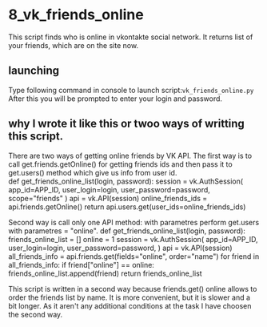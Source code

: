 # 8_vk_friends_online
This script finds who is online in vkontakte social network. It returns list of your friends, which are on the site now.
## launching
Type following command in console to launch script:`vk_friends_online.py`  
After this you will be prompted to enter your login and password.
## why I wrote it like this or twoo ways of writting this script.
There are two ways of getting online friends by VK API. The first way is to call get.friends.getOnline() for getting friends ids and then pass it to get.users() method which give us info from user id.    
   def get_friends_online_list(login, password):
    session = vk.AuthSession(
        app_id=APP_ID,
        user_login=login,
        user_password=password,
        scope="friends"
    )
    api = vk.API(session)
    online_friends_ids = api.friends.getOnline()
    return api.users.get(user_ids=online_friends_ids)

Second way is call only one API method:  with parametres perform get.users with parametres = "online".
      def get_friends_online_list(login, password):
    friends_online_list = []
    online = 1
    session = vk.AuthSession(
        app_id=APP_ID,
        user_login=login,
        user_password=password,
    )
    api = vk.API(session)
    all_friends_info = api.friends.get(fields="online", order="name")
    for friend in all_friends_info:
        if friend["online"] == online:
            friends_online_list.append(friend)
    return friends_online_list

This script is written in a second way because friends.get() online allows to order the friends list by name. It is more convenient, but it is slower and a bit longer. 
As it aren't any additional conditions at the task I have choosen the second way.
